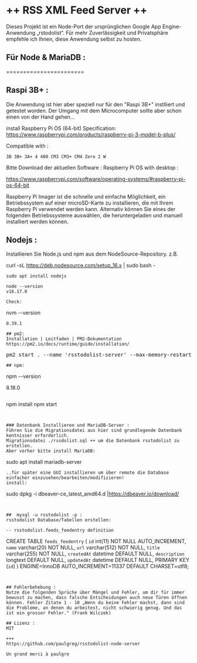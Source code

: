 
# ++ RSS XML Feed Server ++
Dieses Projekt ist ein Node-Port der ursprünglichen Google App Engine-Anwendung „rstodolist“.
Für mehr Zuverlässigkeit und Privatsphäre empfehle ich Ihnen, diese Anwendung selbst zu hosten.


## Für Node & MariaDB :
=======================

## Raspi 3B+ :
Die Anwendung ist hier aber speziell nur für den "Raspi 3B+" instlliert und getestet worden.
Der Umgang mit dem Microcomputer sollte aber schon einen von der Hand gehen...

install Raspberry Pi OS (64-bit) Specification:
https://www.raspberrypi.com/products/raspberry-pi-3-model-b-plus/

Compatible with :

    3B 3B+ 3A+ 4 400 CM3 CM3+ CM4 Zero 2 W

Bitte Download der aktuellen Software :
Raspberry Pi OS with desktop :

https://www.raspberrypi.com/software/operating-systems/#raspberry-pi-os-64-bit

Raspberry Pi Imager ist die schnelle und einfache Möglichkeit, ein Betriebssystem auf einer microSD-Karte zu installieren, die mit Ihrem Raspberry Pi verwendet werden kann. Alternativ können Sie eines der folgenden Betriebssysteme auswählen, die heruntergeladen und manuell installiert werden können.

    
## Nodejs :
Installieren Sie Node.js und npm aus dem NodeSource-Repository.
z.B.
 
curl -sL https://deb.nodesource.com/setup_16.x | sudo bash -
```
sudo apt install nodejs
```
```
node --version
v16.17.0
```
```
Check: 
```
nvm --version
```
0.39.1

## pm2:
Installation | Leitfaden | PM2-Dokumentation
https://pm2.io/docs/runtime/guide/installation/
```
<pre>pm2 start . --name &apos;rsstodolist-server&apos; --max-memory-restart 128M</pre>
```
## npm:
```
npm --version

8.18.0

```
```
npm install
npm start
```


### Datenbank Installieren und MariaDB-Server :
Führen Sie die Migrationsdatei aus hier sind grundlegende Datenbank kentnisser erforderlich.
Migrationsdatei ./rssdolist.sql ++ um die Datenbank rsstodolist zu erstellen. 
Aber vorher bitte install MariaDB:
```
sudo apt install mariadb-server
```
..für später eine GUI installieren um über remote die Database einfacher einzusehen/bearbeiten/modifizieren! 
install:
```
sudo dpkg -i dbeaver-ce_latest_amd64.d |https://dbeaver.io/download/
```


##  mysql -u rsstodolist -p :
rsstodolist Database/Tabellen erstellen:

-- rsstodolist.feeds_feedentry definition
```
CREATE TABLE `feeds_feedentry` (
  `id` int(11) NOT NULL AUTO_INCREMENT,
  `name` varchar(20) NOT NULL,
  `url` varchar(512) NOT NULL,
  `title` varchar(255) NOT NULL,
  `createdAt` datetime DEFAULT NULL,
  `description` longtext DEFAULT NULL,
  `updatedAt` datetime DEFAULT NULL,
  PRIMARY KEY (`id`)
) ENGINE=InnoDB AUTO_INCREMENT=11337 DEFAULT CHARSET=utf8;
```


## Fehlerbehebung :
Nutze die folgenden Sprüche über Mängel und Fehler, um dir für immer bewusst zu machen, dass falsche Entscheidungen auch neue Türen öffnen können. Fehler Zitate 1 - 10 „Wenn du keine Fehler machst, dann sind die Probleme, an denen du arbeitest, nicht schwierig genug. Und das ist ein grosser Fehler." (Frank Wilczek)

## Lizenz :
MIT

+++
https://github.com/paulgreg/rsstodolist-node-server

Un grand merci à paulgre
